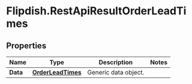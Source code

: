 # Flipdish.RestApiResultOrderLeadTimes

## Properties
Name | Type | Description | Notes
------------ | ------------- | ------------- | -------------
**Data** | [**OrderLeadTimes**](OrderLeadTimes.md) | Generic data object. | 


